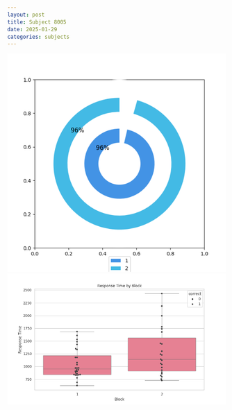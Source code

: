 ```yaml
---
layout: post
title: Subject 8005
date: 2025-01-29
categories: subjects
---
```


![](data/8005/run-33/8005__acc_test.png)
![](data/8005/run-33/8005_rt.png)
